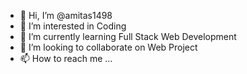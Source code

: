 - 👋 Hi, I’m @amitas1498
- 👀 I’m interested in Coding
- 🌱 I’m currently learning Full Stack Web Development
- 💞️ I’m looking to collaborate on Web Project
- 📫 How to reach me ...

<!---
amitas1498/amitas1498 is a ✨ special ✨ repository because its `README.md` (this file) appears on your GitHub profile.
You can click the Preview link to take a look at your changes.
--->
